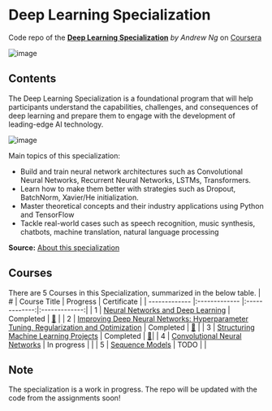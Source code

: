# Deep Learning Specialization
Code repo of the [**Deep Learning Specialization**](https://www.coursera.org/specializations/deep-learning?) *by Andrew Ng* on [Coursera](https://www.coursera.org/)

![image](https://user-images.githubusercontent.com/8168416/160711531-8f7bd4f3-7d2b-40c6-be8c-4f93eb8f16bb.png)

## Contents
The Deep Learning Specialization is a foundational program that will help participants understand the capabilities, challenges, and consequences of deep learning and prepare them to engage with the development of leading-edge AI technology.

![image](https://user-images.githubusercontent.com/8168416/160712051-00c80392-2f99-44f1-8e21-c174c9fcc61e.png)

Main topics of this specialization:
 - Build and train neural network architectures such as Convolutional Neural Networks, Recurrent Neural Networks, LSTMs, Transformers.
 - Learn how to make them better with strategies such as Dropout, BatchNorm, Xavier/He initialization.
 - Master theoretical concepts and their industry applications using Python and TensorFlow
 - Tackle real-world cases such as speech recognition, music synthesis, chatbots, machine translation, natural language processing

**Source:** [About this specialization](https://www.coursera.org/specializations/deep-learning?)

## Courses
There are 5 Courses in this Specialization, summarized in the below table.
| # | Course Title | Progress | Certificate |
| ------------- |:------------- |:-------------:|:-------------:|
| 1  | [Neural Networks and Deep Learning](https://www.coursera.org/learn/neural-networks-deep-learning?specialization=deep-learning) | Completed | [:link:](https://www.coursera.org/account/accomplishments/certificate/C97XLTLPFDAA) |
| 2  | [Improving Deep Neural Networks: Hyperparameter Tuning, Regularization and Optimization](https://www.coursera.org/learn/deep-neural-network?specialization=deep-learning) | Completed | [:link:](https://www.coursera.org/account/accomplishments/certificate/68AW8RQL2UY2) |
| 3  | [Structuring Machine Learning Projects](https://www.coursera.org/learn/machine-learning-projects?specialization=deep-learning) | Completed | [:link:](https://www.coursera.org/account/accomplishments/certificate/KUUTCU8WY8VN)|
| 4  | [Convolutional Neural Networks](https://www.coursera.org/learn/convolutional-neural-networks?specialization=deep-learning)  | In progress | |
| 5  | [Sequence Models](https://www.coursera.org/learn/nlp-sequence-models?specialization=deep-learning)  | TODO | |


## Note
The specialization is a work in progress. The repo will be updated with the code from the assignments soon!
